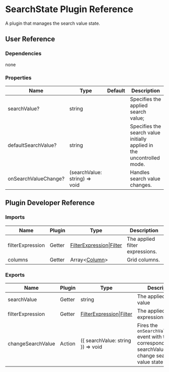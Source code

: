 # SearchState Plugin Reference

A plugin that manages the search value state.

## User Reference

### Dependencies

none

### Properties

Name | Type | Default | Description
-----|------|---------|------------
searchValue? | string |  | Specifies the applied search value;
defaultSearchValue? | string |  | Specifies the search value initially applied in the uncontrolled mode.
onSearchValueChange? | (searchValue: string) => void | | Handles search value changes.

## Plugin Developer Reference

### Imports

Name | Plugin | Type | Description
-----|--------|------|------------
filterExpression | Getter | [FilterExpression](integrated-filtering.md#filterexpression)&#124;[Filter](filtering-state.md#filter) | The applied filter expressions.
columns | Getter | Array&lt;[Column](grid.md#column)&gt; | Grid columns.

### Exports

Name | Plugin | Type | Description
-----|--------|------|------------
searchValue | Getter | string | The applied search value
filterExpression | Getter | [FilterExpression](integrated-filtering.md#filterexpression)&#124;[Filter](filtering-state.md#filter) | The applied filter expressions.
changeSearchValue | Action | ({ searchValue: string }) => void | Fires the `onSearchValueChange` event with the corresponding searchValue and change search value state
